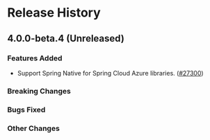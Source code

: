 # Release History

## 4.0.0-beta.4 (Unreleased)

### Features Added
- Support Spring Native for Spring Cloud Azure libraries.  ([#27300](https://github.com/Azure/azure-sdk-for-java/pull/27300))

### Breaking Changes

### Bugs Fixed

### Other Changes

